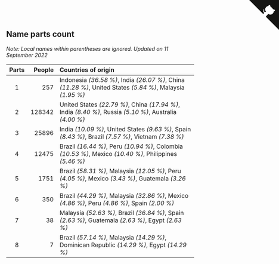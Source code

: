 ## Name parts count

*Note: Local names within parentheses are ignored.*
*Updated on 11 September 2022*

| Parts | People | Countries of origin |
| :--: | ---: | :--- |
| 1 | 257 | Indonesia *(36.58 %)*, India *(26.07 %)*, China *(11.28 %)*, United States *(5.84 %)*, Malaysia *(1.95 %)* |
| 2 | 128342 | United States *(22.79 %)*, China *(17.94 %)*, India *(8.40 %)*, Russia *(5.10 %)*, Australia *(4.00 %)* |
| 3 | 25896 | India *(10.09 %)*, United States *(9.63 %)*, Spain *(8.43 %)*, Brazil *(7.57 %)*, Vietnam *(7.38 %)* |
| 4 | 12475 | Brazil *(16.44 %)*, Peru *(10.94 %)*, Colombia *(10.53 %)*, Mexico *(10.40 %)*, Philippines *(5.46 %)* |
| 5 | 1751 | Brazil *(58.31 %)*, Malaysia *(12.05 %)*, Peru *(4.05 %)*, Mexico *(3.43 %)*, Guatemala *(3.26 %)* |
| 6 | 350 | Brazil *(44.29 %)*, Malaysia *(32.86 %)*, Mexico *(4.86 %)*, Peru *(4.86 %)*, Spain *(2.00 %)* |
| 7 | 38 | Malaysia *(52.63 %)*, Brazil *(36.84 %)*, Spain *(2.63 %)*, Guatemala *(2.63 %)*, Egypt *(2.63 %)* |
| 8 | 7 | Brazil *(57.14 %)*, Malaysia *(14.29 %)*, Dominican Republic *(14.29 %)*, Egypt *(14.29 %)* |


<a href="https://github.com/JustinTimeCuber/wca_statistics" class="github-corner" aria-label="View source on Github"><svg width="80" height="80" viewBox="0 0 250 250" style="fill:#151513; color:#fff; position: absolute; top: 0; border: 0; right: 0;" aria-hidden="true"><path d="M0,0 L115,115 L130,115 L142,142 L250,250 L250,0 Z"></path><path d="M128.3,109.0 C113.8,99.7 119.0,89.6 119.0,89.6 C122.0,82.7 120.5,78.6 120.5,78.6 C119.2,72.0 123.4,76.3 123.4,76.3 C127.3,80.9 125.5,87.3 125.5,87.3 C122.9,97.6 130.6,101.9 134.4,103.2" fill="currentColor" style="transform-origin: 130px 106px;" class="octo-arm"></path><path d="M115.0,115.0 C114.9,115.1 118.7,116.5 119.8,115.4 L133.7,101.6 C136.9,99.2 139.9,98.4 142.2,98.6 C133.8,88.0 127.5,74.4 143.8,58.0 C148.5,53.4 154.0,51.2 159.7,51.0 C160.3,49.4 163.2,43.6 171.4,40.1 C171.4,40.1 176.1,42.5 178.8,56.2 C183.1,58.6 187.2,61.8 190.9,65.4 C194.5,69.0 197.7,73.2 200.1,77.6 C213.8,80.2 216.3,84.9 216.3,84.9 C212.7,93.1 206.9,96.0 205.4,96.6 C205.1,102.4 203.0,107.8 198.3,112.5 C181.9,128.9 168.3,122.5 157.7,114.1 C157.9,116.9 156.7,120.9 152.7,124.9 L141.0,136.5 C139.8,137.7 141.6,141.9 141.8,141.8 Z" fill="currentColor" class="octo-body"></path></svg></a><style>.github-corner:hover .octo-arm{animation:octocat-wave 560ms ease-in-out}@keyframes octocat-wave{0%,100%{transform:rotate(0)}20%,60%{transform:rotate(-25deg)}40%,80%{transform:rotate(10deg)}}@media (max-width:500px){.github-corner:hover .octo-arm{animation:none}.github-corner .octo-arm{animation:octocat-wave 560ms ease-in-out}}</style>
